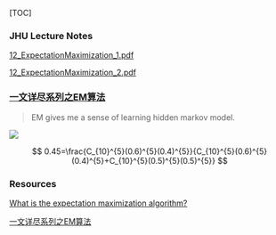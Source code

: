 

[TOC]

### JHU Lecture Notes

[12_ExpectationMaximization_1.pdf](https://piazza.com/class_profile/get_resource/k1zer6tg6s04bb/k87mbiqb4j577p)

[12_ExpectationMaximization_2.pdf](https://piazza.com/class_profile/get_resource/k1zer6tg6s04bb/k8dou7vjfh5mp)









### [一文详尽系列之EM算法](https://mp.weixin.qq.com/s?__biz=MzIyNjM2MzQyNg==&mid=2247487548&idx=1&sn=f6a6a2b20c1b4d0e1bd86481aa476df0&chksm=e870c171df074867c884927eca8701318e08beab3824c3cd227fb3b12209bebfd6041fb318d3&scene=21#wechat_redirect)

> EM gives me a sense of learning hidden markov model.



![](https://i.loli.net/2019/12/17/5UNKf6VEc1tAZT8.png)

$$
0.45=\frac{C_{10}^{5}(0.6)^{5}(0.4)^{5}}{C_{10}^{5}(0.6)^{5}(0.4)^{5}+C_{10}^{5}(0.5)^{5}(0.5)^{5}}
$$





### Resources

[What is the expectation maximization algorithm?](https://datajobs.com/data-science-repo/Expectation-Maximization-Primer-[Do-and-Batzoglou].pdf)

[一文详尽系列之EM算法](https://mp.weixin.qq.com/s?__biz=MzIyNjM2MzQyNg==&mid=2247487548&idx=1&sn=f6a6a2b20c1b4d0e1bd86481aa476df0&chksm=e870c171df074867c884927eca8701318e08beab3824c3cd227fb3b12209bebfd6041fb318d3&scene=21#wechat_redirect)